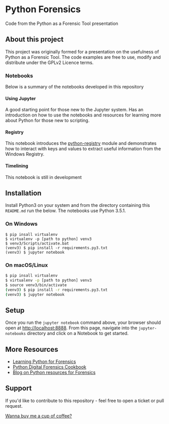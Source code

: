 # Python Forensics

Code from the Python as a Forensic Tool presentation

## About this project

This project was originally formed for a presentation on the usefulness of Python as a
Forensic Tool. The code examples are free to use, modify and distribute under the
GPLv2 Licence terms.

### Notebooks

Below is a summary of the notebooks developed in this repository

#### Using Jupyter

A good starting point for those new to the Jupyter system. Has an introduction on how to use the notebooks and resources for learning more about Python for those new to scripting.

#### Registry

This notebook introduces the [python-registry](https://github.com/williballenthin/python-registry) module and demonstrates how to interact with keys and values to extract useful information from the Windows Registry.

#### Timelining

This notebook is still in development

## Installation

Install Python3 on your system and from the directory containing this `README.md` run the below. The notebooks use Python 3.5.1.

### On Windows

```batch
$ pip insall virtualenv
$ virtualenv -p [path to python] venv3
$ venv3/Scripts/activate.bat
(venv3) $ pip install -r requirements.py3.txt
(venv3) $ jupyter notebook
```

### On macOS/Linux

```bash
$ pip insall virtualenv
$ virtualenv -p [path to python] venv3
$ source venv3/bin/activate
(venv3) $ pip install -r requirements.py3.txt
(venv3) $ jupyter notebook
```

## Setup

Once you run the `jupyter notebook` command above, your browser should open at [http://localhost:8888](http://localhost:8888). From this page, navigate into the `jupyter-notebooks` directory and click on a Notebook to get started.

## More Resources

- [Learning Python for Forensics](https://amzn.to/2vm50YQ)
- [Python Digital Forensics Cookbook](https://amzn.to/2qzxzMx)
- [Blog on Python resources for Forensics](http://www.writeblocked.org/index.php/25-resources-for-learning-python-for-forensics.html)

## Support

If you'd like to contribute to this repository - feel free to open a ticket or pull request.

[Wanna buy me a cup of coffee?](https://ko-fi.com/chapin)